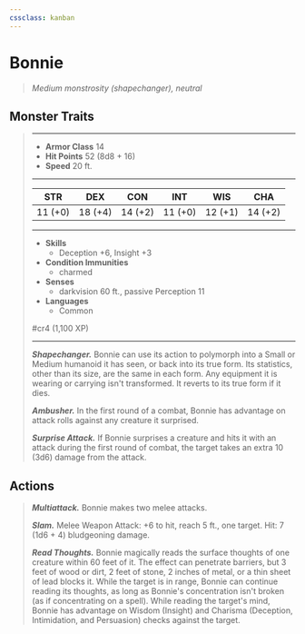 ```yaml
---
cssclass: kanban
---
```


# Bonnie
>*Medium monstrosity (shapechanger), neutral*
## Monster Traits
>___
>- **Armor Class** 14
>- **Hit Points** 52 (8d8 + 16)
>- **Speed** 20 ft.
>___
>|STR|DEX|CON|INT|WIS|CHA|
>|:---:|:---:|:---:|:---:|:---:|:---:|
>|11 (+0)|18 (+4)|14 (+2)|11 (+0)|12 (+1)|14 (+2)|
>___
>- **Skills**
>	 - Deception +6, Insight +3
>- **Condition Immunities**
>	 - charmed
>- **Senses**
>	 - darkvision 60 ft., passive Perception 11
>- **Languages**
>	 - Common
>
> #cr4 (1,100 XP)
>___
>***Shapechanger.*** Bonnie can use its action to polymorph into a Small or Medium humanoid it has seen, or back into its true form. Its statistics, other than its size, are the same in each form. Any equipment it is wearing or carrying isn't transformed. It reverts to its true form if it dies.  
>
>***Ambusher.*** In the first round of a combat, Bonnie has advantage on attack rolls against any creature it surprised.  
>
>***Surprise Attack.*** If Bonnie surprises a creature and hits it with an attack during the first round of combat, the target takes an extra 10 (3d6) damage from the attack.  
>
## Actions
>***Multiattack.*** Bonnie makes two melee attacks.  
>
>***Slam.*** Melee Weapon Attack: +6 to hit, reach 5 ft., one target. Hit: 7 (1d6 + 4) bludgeoning damage.  
>
>***Read Thoughts.*** Bonnie magically reads the surface thoughts of one creature within 60 feet of it. The effect can penetrate barriers, but 3 feet of wood or dirt, 2 feet of stone, 2 inches of metal, or a thin sheet of lead blocks it. While the target is in range, Bonnie can continue reading its thoughts, as long as Bonnie's concentration isn't broken (as if concentrating on a spell). While reading the target's mind, Bonnie has advantage on Wisdom (Insight) and Charisma (Deception, Intimidation, and Persuasion) checks against the target.